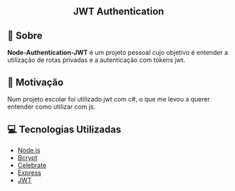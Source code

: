<h2 align="center">
  <b>JWT Authentication</b>  
</h2>

## :bookmark: Sobre

<strong>Node-Authentication-JWT</strong> é um projeto pessoal cujo objetivo é entender a utilização de rotas privadas e a autenticação com tokens jwt.

## :muscle: Motivação

Num projeto escolar foi utilizado jwt com c#, o que me levou a querer entender como utilizar com js.

## :computer: Tecnologias Utilizadas

- [Node.js](https://nodejs.org/en/)
- [Bcrypt](https://www.npmjs.com/package/bcrypt)
- [Celebrate](https://www.npmjs.com/package/celebrate)
- [Express](https://www.npmjs.com/package/express)
- [JWT](https://www.npmjs.com/package/jsonwebtoken)
